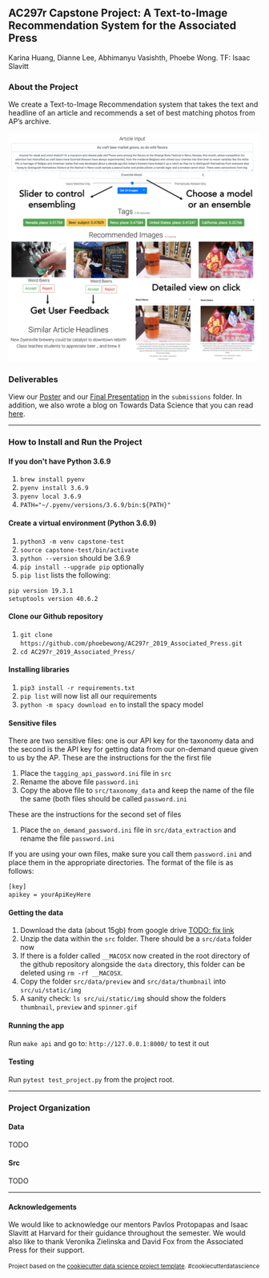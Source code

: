 ## AC297r Capstone Project: A Text-to-Image Recommendation System for the Associated Press
Karina Huang, Dianne Lee, Abhimanyu Vasishth, Phoebe Wong.
TF: Isaac Slavitt

### About the Project

We create a Text-to-Image Recommendation system that takes the text and headline of an article and recommends a set of best matching photos from AP’s archive.

![UI](readme_images/ui.png)

### Deliverables

View our [Poster](https://github.com/phoebewong/AC297r_2019_Associated_Press/blob/master/submissions/final-presentation/ap_capstone_final_poster.pdf) and our [Final Presentation](https://github.com/phoebewong/AC297r_2019_Associated_Press/blob/master/submissions/final-presentation/ap_capstone_final_presentation.pdf) in the `submissions` folder. In addition, we also wrote a blog on Towards Data Science that you can read [here](todo).

--------

### How to Install and Run the Project

#### If you don't have Python 3.6.9

1. `brew install pyenv`
2. `pyenv install 3.6.9`
3. `pyenv local 3.6.9`
4. `PATH="~/.pyenv/versions/3.6.9/bin:${PATH}"`

#### Create a virtual environment (Python 3.6.9)

1. `python3 -m venv capstone-test`
2. `source capstone-test/bin/activate`
3. `python --version` should be 3.6.9
4. `pip install --upgrade pip` optionally
5. `pip list` lists the following:

```
pip version 19.3.1
setuptools version 40.6.2
```

#### Clone our Github repository

1. `git clone https://github.com/phoebewong/AC297r_2019_Associated_Press.git`
2. `cd AC297r_2019_Associated_Press/`

#### Installing libraries

1. `pip3 install -r requirements.txt`
2. `pip list` will now list all our requirements
3. `python -m spacy download en` to install the spacy model

#### Sensitive files

There are two sensitive files: one is our API key for the taxonomy data and the second is the API key for getting data from our on-demand queue given to us by the AP. These are the instructions for the the first file

1. Place the `tagging_api_password.ini` file in `src`
2. Rename the above file `password.ini`
3. Copy the above file to `src/taxonomy_data` and keep the name of the file the same (both files should be called `password.ini`

These are the instructions for the second set of files

1. Place the `on_demand_password.ini` file in `src/data_extraction` and rename the file `password.ini`

If you are using your own files, make sure you call them `password.ini` and place them in the appropriate directories. The format of the file is as follows:

```
[key]
apikey = yourApiKeyHere
```
#### Getting the data

1. Download the data (about 15gb) from google drive [TODO: fix link](link)
2. Unzip the data within the `src` folder. There should be a `src/data` folder now
3. If there is a folder called `__MACOSX` now created in the root directory of the github repository alongside the `data` directory, this folder can be deleted using `rm -rf __MACOSX`.
4. Copy the folder `src/data/preview` and `src/data/thumbnail` into `src/ui/static/img`
5. A sanity check: `ls src/ui/static/img` should show the folders `thumbnail`, `preview` and `spinner.gif`

#### Running the app

Run `make api` and go to: `http://127.0.0.1:8000/` to test it out

#### Testing

Run `pytest test_project.py` from the project root.

--------

### Project Organization

#### Data

TODO

#### Src

TODO

--------

#### Acknowledgements

We would like to acknowledge our mentors Pavlos Protopapas and Isaac Slavitt at Harvard for their guidance throughout the semester. We would also like to thank Veronika Zielinska and David Fox from the Associated Press for their support.

<p><small>Project based on the <a target="_blank" href="https://drivendata.github.io/cookiecutter-data-science/">cookiecutter data science project template</a>. #cookiecutterdatascience</small></p>
